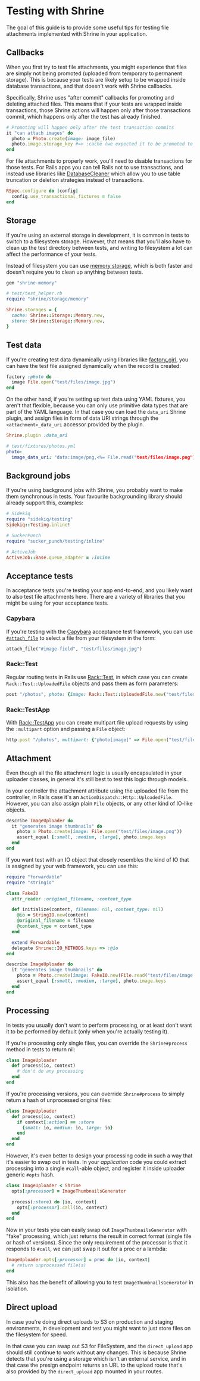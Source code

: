 # Testing with Shrine

The goal of this guide is to provide some useful tips for testing file
attachments implemented with Shrine in your application.

## Callbacks

When you first try to test file attachments, you might experience that files
are simply not being promoted (uploaded from temporary to permanent storage).
This is because your tests are likely setup to be wrapped inside database
transactions, and that doesn't work with Shrine callbacks.

Specifically, Shrine uses "after commit" callbacks for promoting and deleting
attached files. This means that if your tests are wrapped inside transactions,
those Shrine actions will happen only after those transactions commit, which
happens only after the test has already finished.

```rb
# Promoting will happen only after the test transaction commits
it "can attach images" do
  photo = Photo.create(image: image_file)
  photo.image.storage_key #=> :cache (we expected it to be promoted to permanent storage)
end
```

For file attachments to properly work, you'll need to disable transactions for
those tests. For Rails apps you can tell Rails not to use transactions, and
instead use libraries like [DatabaseCleaner] which allow you to use table
truncation or deletion strategies instead of transactions.

```rb
RSpec.configure do |config|
  config.use_transactional_fixtures = false
end
```

## Storage

If you're using an external storage in development, it is common in tests to
switch to a filesystem storage. However, that means that you'll also have to
clean up the test directory between tests, and writing to filesystem a lot can
affect the performance of your tests.

Instead of filesystem you can use [memory storage][shrine-memory], which is
both faster and doesn't require you to clean up anything between tests.

```rb
gem "shrine-memory"
```
```rb
# test/test_helper.rb
require "shrine/storage/memory"

Shrine.storages = {
  cache: Shrine::Storage::Memory.new,
  store: Shrine::Storage::Memory.new,
}
```

## Test data

If you're creating test data dynamically using libraries like [factory_girl],
you can have the test file assigned dynamically when the record is created:

```rb
factory :photo do
  image File.open("test/files/image.jpg")
end
```

On the other hand, if you're setting up test data using YAML fixtures, you
aren't that flexible, because you can only use primitive data types that are
part of the YAML language. In that case you can load the `data_uri` Shrine
plugin, and assign files in form of data URI strings through the
`<attachment>_data_uri` accessor provided by the plugin.

```rb
Shrine.plugin :data_uri
```
```yml
# test/fixtures/photos.yml
photo:
  image_data_uri: "data:image/png,<%= File.read("test/files/image.png") %>"
```

## Background jobs

If you're using background jobs with Shrine, you probably want to make them
synchronous in tests. Your favourite backgrounding library should already
support this, examples:

```rb
# Sidekiq
require "sidekiq/testing"
Sidekiq::Testing.inline!
```

```rb
# SuckerPunch
require "sucker_punch/testing/inline"
```

```rb
# ActiveJob
ActiveJob::Base.queue_adapter = :inline
```

## Acceptance tests

In acceptance tests you're testing your app end-to-end, and you likely want to
also test file attachments here. There are a variety of libraries that you
might be using for your acceptance tests.

### Capybara

If you're testing with the [Capybara] acceptance test framework, you can use
[`#attach_file`] to select a file from your filesystem in the form:

```rb
attach_file("#image-field", "test/files/image.jpg")
```

### Rack::Test

Regular routing tests in Rails use [Rack::Test], in which case you can create
`Rack::Test::UploadedFile` objects and pass them as form parameters:

```rb
post "/photos", photo: {image: Rack::Test::UploadedFile.new("test/files/image.jpg", "image/jpeg")}
```

### Rack::TestApp

With [Rack::TestApp] you can create multipart file upload requests by using the
`:multipart` option and passing a `File` object:

```rb
http.post "/photos", multipart: {"photo[image]" => File.open("test/files/image.jpg")}
```

## Attachment

Even though all the file attachment logic is usually encapsulated in your
uploader classes, in general it's still best to test this logic through models.

In your controller the attachment attribute using the uploaded file from the
controller, in Rails case it's an `ActionDispatch::Http::UploadedFile`.
However, you can also assign plain `File` objects, or any other kind of IO-like
objects.

```rb
describe ImageUploader do
  it "generates image thumbnails" do
    photo = Photo.create(image: File.open("test/files/image.png"))
    assert_equal [:small, :medium, :large], photo.image.keys
  end
end
```

If you want test with an IO object that closely resembles the kind of IO that
is assigned by your web framework, you can use this:

```rb
require "forwardable"
require "stringio"

class FakeIO
  attr_reader :original_filename, :content_type

  def initialize(content, filename: nil, content_type: nil)
    @io = StringIO.new(content)
    @original_filename = filename
    @content_type = content_type
  end

  extend Forwardable
  delegate Shrine::IO_METHODS.keys => :@io
end
```

```rb
describe ImageUploader do
  it "generates image thumbnails" do
    photo = Photo.create(image: FakeIO.new(File.read("test/files/image.png")))
    assert_equal [:small, :medium, :large], photo.image.keys
  end
end
```

## Processing

In tests you usually don't want to perform processing, or at least don't want
it to be performed by default (only when you're actually testing it).

If you're processing only single files, you can override the `Shrine#process`
method in tests to return nil:

```rb
class ImageUploader
  def process(io, context)
    # don't do any processing
  end
end
```

If you're processing versions, you can override `Shrine#process` to simply
return a hash of unprocessed original files:

```rb
class ImageUploader
  def process(io, context)
    if context[:action] == :store
      {small: io, medium: io, large: io}
    end
  end
end
```

However, it's even better to design your processing code in such a way that
it's easier to swap out in tests. In your *application* code you could extract
processing into a single `#call`-able object, and register it inside uploader
generic `#opts` hash.

```rb
class ImageUploader < Shrine
  opts[:processor] = ImageThumbnailsGenerator

  process(:store) do |io, context|
    opts[:processor].call(io, context)
  end
end
```

Now in your tests you can easily swap out `ImageThumbnailsGenerator` with
"fake" processing, which just returns the result in correct format (single file
or hash of versions). Since the only requirement of the processor is that it
responds to `#call`, we can just swap it out for a proc or a lambda:

```rb
ImageUploader.opts[:processor] = proc do |io, context|
  # return unprocessed file(s)
end
```

This also has the benefit of allowing you to test `ImageThumbnailsGenerator` in
isolation.

## Direct upload

In case you're doing direct uploads to S3 on production and staging
environments, in development and test you might want to just store files on
the filesystem for speed.

In that case you can swap out S3 for FileSystem, and the `direct_upload` app
should still continue to work without any changes. This is because Shrine
detects that you're using a storage which isn't an external service, and in
that case the presign endpoint returns an URL to the upload route that's also
provided by the `direct_upload` app mounted in your routes.

[DatabaseCleaner]: https://github.com/DatabaseCleaner/database_cleaner
[shrine-memory]: https://github.com/janko-m/shrine-memory
[factory_girl]: https://github.com/thoughtbot/factory_girl
[Capybara]: https://github.com/jnicklas/capybara
[`#attach_file`]: http://www.rubydoc.info/github/jnicklas/capybara/master/Capybara/Node/Actions#attach_file-instance_method
[Rack::Test]: https://github.com/brynary/rack-test
[Rack::TestApp]: https://github.com/kwatch/rack-test_app
